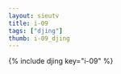 ```yaml
--- 
layout: sieutv
title: i-09
tags: ["djing"]
thumb: i-09_djing
---
```

{% include djing key="i-09" %} 
